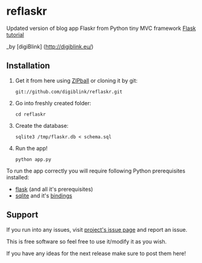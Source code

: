 reflaskr
========

Updated version of blog app Flaskr from Python tiny MVC framework [Flask tutorial](http://flask.pocoo.org/docs/tutorial/)

_by [digiBlink] (http://digiblink.eu/)

Installation
------------

1.  Get it from here using [ZIPball](https://github.com/digiblink/reflaskr/zipball/master) or cloning it by git:

    `git://github.com/digiblink/reflaskr.git`

2.  Go into freshly created folder:

    `cd reflaskr`

3.  Create the database:

    `sqlite3 /tmp/flaskr.db < schema.sql`

4.  Run the app!

    `python app.py`

	
To run the app correctly you will require following Python prerequisites installed:
*   [flask](http://flask.pocoo.org/) (and all it's prerequisites)
*   [sqlite](http://sqlite.org/) and it's [bindings](http://wiki.python.org/moin/SQLite)

Support
-------

If you run into any issues, visit [project's issue page](https://github.com/digiblink/reflaskr/issues) and report an issue.

This is free software so feel free to use it/modify it as you wish.

If you have any ideas for the next release make sure to post them here!